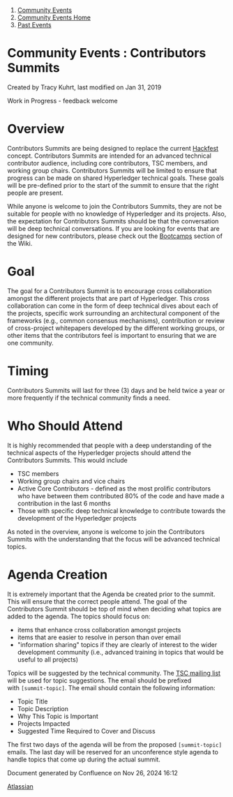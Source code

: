 1. [Community Events](index.html)
2. [Community Events Home](Community-Events-Home_21790731.html)
3. [Past Events](Past-Events_21791107.html)

# Community Events : Contributors Summits

Created by Tracy Kuhrt, last modified on Jan 31, 2019

Work in Progress - feedback welcome 

# Overview

Contributors Summits are being designed to replace the current [Hackfest](Hackfests_21791106.html) concept. Contributors Summits are intended for an advanced technical contributor audience, including core contributors, TSC members, and working group chairs. Contributors Summits will be limited to ensure that progress can be made on shared Hyperledger technical goals. These goals will be pre-defined prior to the start of the summit to ensure that the right people are present.

While anyone is welcome to join the Contributors Summits, they are not be suitable for people with no knowledge of Hyperledger and its projects. Also, the expectation for Contributors Summits should be that the conversation will be deep technical conversations. If you are looking for events that are designed for new contributors, please check out the [Bootcamps](Bootcamps_21790899.html) section of the Wiki. 

# Goal

The goal for a Contributors Summit is to encourage cross collaboration amongst the different projects that are part of Hyperledger. This cross collaboration can come in the form of deep technical dives about each of the projects, specific work surrounding an architectural component of the frameworks (e.g., common consensus mechanisms), contribution or review of cross-project whitepapers developed by the different working groups, or other items that the contributors feel is important to ensuring that we are one community.

# Timing

Contributors Summits will last for three (3) days and be held twice a year or more frequently if the technical community finds a need.

# Who Should Attend

It is highly recommended that people with a deep understanding of the technical aspects of the Hyperledger projects should attend the Contributors Summits. This would include

- TSC members
- Working group chairs and vice chairs
- Active Core Contributors - defined as the most prolific contributors who have between them contributed 80% of the code and have made a contribution in the last 6 months
- Those with specific deep technical knowledge to contribute towards the development of the Hyperledger projects

As noted in the overview, anyone is welcome to join the Contributors Summits with the understanding that the focus will be advanced technical topics.

# Agenda Creation

It is extremely important that the Agenda be created prior to the summit. This will ensure that the correct people attend. The goal of the Contributors Summit should be top of mind when deciding what topics are added to the agenda. The topics should focus on:

- items that enhance cross collaboration amongst projects
- items that are easier to resolve in person than over email
- "information sharing" topics if they are clearly of interest to the wider development community (i.e., advanced training in topics that would be useful to all projects)

Topics will be suggested by the technical community. The [TSC mailing list](mailto:tsc@lists.hyperledger.org) will be used for topic suggestions. The email should be prefixed with `[summit-topic]`. The email should contain the following information:

- Topic Title
- Topic Description
- Why This Topic is Important
- Projects Impacted
- Suggested Time Required to Cover and Discuss

The first two days of the agenda will be from the proposed `[summit-topic]` emails. The last day will be reserved for an unconference style agenda to handle topics that come up during the actual summit.

Document generated by Confluence on Nov 26, 2024 16:12

[Atlassian](http://www.atlassian.com/)
